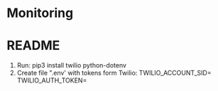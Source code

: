 # Monitoring

# README

1. Run: pip3 install twilio python-dotenv
2. Create file ".env' with tokens form Twilio:
TWILIO_ACCOUNT_SID=
TWILIO_AUTH_TOKEN=
